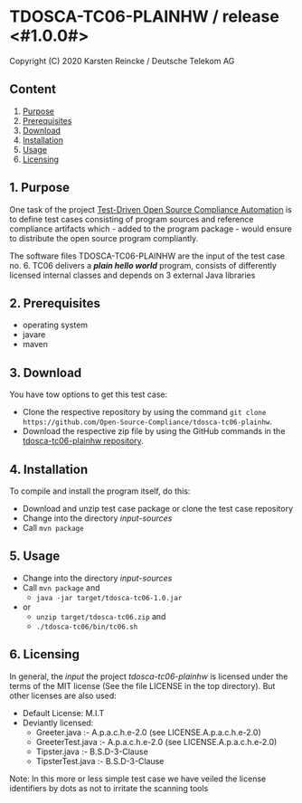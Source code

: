 # TDOSCA-TC06-PLAINHW / release <#1.0.0#>

Copyright (C) 2020 Karsten Reincke / Deutsche Telekom AG

## Content
1. [Purpose](#pur)
2. [Prerequisites](#prq)
3. [Download](#dlo)
4. [Installation](#ins)
5. [Usage](#use)
6. [Licensing](#lic)

## 1. Purpose <a id="pur"></a>
One task of the project [Test-Driven Open Source Compliance Automation](https://github.com/Open-Source-Compliance/tdosca) is to define test cases consisting of program sources and reference compliance artifacts which - added to the program package - would ensure to distribute the open source program compliantly.

The software files TDOSCA-TC06-PLAINHW are the input of the test case no. 6. TC06 delivers a ***plain hello world*** program, consists of differently licensed internal classes and depends on 3 external Java libraries

## 2. Prerequisites <a id="prq"></a>
* operating system
* javare
* maven


## 3. Download <a id="dlo"></a>

You have tow options to get this test case:

* Clone the respective repository by using the command ``git clone https://github.com/Open-Source-Compliance/tdosca-tc06-plainhw``.
* Download the respective zip file by using the GitHub commands in the [tdosca-tc06-plainhw repository](https://github.com/Open-Source-Compliance/tdosca-tc06-plainhw).

## 4. Installation <a id="ins"></a>
To compile and install the program itself, do this:
* Download and unzip test case package or clone the test case repository
* Change into the directory *input-sources*
* Call ``mvn package``

## 5. Usage <a id="use"></a>
* Change into the directory *input-sources*
* Call ``mvn package`` and
  - ``java -jar target/tdosca-tc06-1.0.jar``
* or
  - ``unzip target/tdosca-tc06.zip`` and
  - ``./tdosca-tc06/bin/tc06.sh``

## 6. Licensing <a id="lic"></a>

In general, the *input* the project *tdosca-tc06-plainhw* is licensed under the terms of the MIT license (See the file LICENSE in the top directory). But other licenses are also used:

* Default License: M.I.T
* Deviantly licensed:
  - Greeter.java :- A.p.a.c.h.e-2.0 (see LICENSE.A.p.a.c.h.e-2.0)
  - GreeterTest.java :- A.p.a.c.h.e-2.0 (see LICENSE.A.p.a.c.h.e-2.0)
  - Tipster.java :- B.S.D-3-Clause
  - TipsterTest.java :- B.S.D-3-Clause

Note: In this more or less simple test case we have veiled the license identifiers by dots as not to irritate the scanning tools
